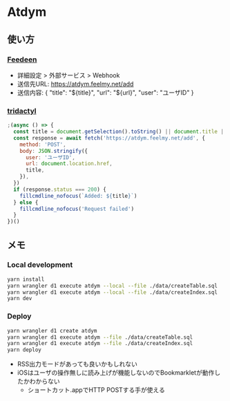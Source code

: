 # Atdym

## 使い方
### [Feedeen](https://www.feedeen.com/)
- 詳細設定 > 外部サービス > Webhook
- 送信先URL: https://atdym.feelmy.net/add
- 送信内容: { "title": "${title}", "url": "${url}", "user": "ユーザID" }

### [tridactyl](https://github.com/tridactyl/tridactyl)
```javascript
;(async () => {
  const title = document.getSelection().toString() || document.title || document.location.href
  const response = await fetch('https://atdym.feelmy.net/add', {
    method: 'POST',
    body: JSON.stringify({
      user: 'ユーザID',
      url: document.location.href,
      title,
    }),
  })
  if (response.status === 200) {
    fillcmdline_nofocus(`Added: ${title}`)
  } else {
    fillcmdline_nofocus('Request failed')
  }
})()
```

## メモ 
### Local development
```sh
yarn install
yarn wrangler d1 execute atdym --local --file ./data/createTable.sql
yarn wrangler d1 execute atdym --local --file ./data/createIndex.sql
yarn dev
```

### Deploy
```sh
yarn wrangler d1 create atdym
yarn wrangler d1 execute atdym --file ./data/createTable.sql
yarn wrangler d1 execute atdym --file ./data/createIndex.sql
yarn deploy
```

- RSS出力モードがあっても良いかもしれない
- iOSはユーザの操作無しに読み上げが機能しないのでBookmarkletが動作したかわからない
  - ショートカット.appでHTTP POSTする手が使える

